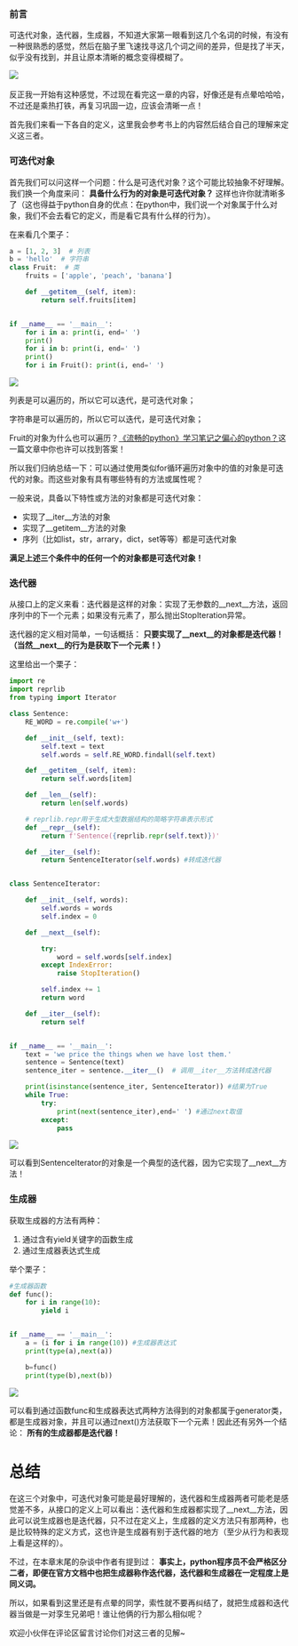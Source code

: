 
<BlogInfo id="775" title="《流畅的python》学习笔记之可迭代的对象，迭代器和生成器" author="白日梦想猿" pv=0 read_times=0 pre_cost_time="148" category="《流畅的python》" tag_list="['可迭代对象', '              生成器', '              迭代器']" create_time="2022.04.18 09:26:41.331954" update_time="2022.04.19 16:35:35" />

###  前言

可迭代对象，迭代器，生成器，不知道大家第一眼看到这几个名词的时候，有没有一种很熟悉的感觉，然后在脑子里飞速找寻这几个词之间的差异，但是找了半天，似乎没有找到，并且让原本清晰的概念变得模糊了。

![](https://img-blog.csdnimg.cn/ebf3d26736ac4ac7aac77767ebc2483a.gif)​

反正我一开始有这种感觉，不过现在看完这一章的内容，好像还是有点晕哈哈哈，不过还是乘热打铁，再复习巩固一边，应该会清晰一点！

首先我们来看一下各自的定义，这里我会参考书上的内容然后结合自己的理解来定义这三者。

### 可迭代对象

首先我们可以问这样一个问题：什么是可迭代对象？这个可能比较抽象不好理解。我们换一个角度来问： **具备什么行为的对象是可迭代对象？**
这样也许你就清晰多了（这也得益于python自身的优点：在python中，我们说一个对象属于什么对象，我们不会去看它的定义，而是看它具有什么样的行为）。

在来看几个栗子：

```python
a = [1, 2, 3]  # 列表
b = 'hello'  # 字符串
class Fruit:  # 类
    fruits = ['apple', 'peach', 'banana']

    def __getitem__(self, item):
        return self.fruits[item]


if __name__ == '__main__':
    for i in a: print(i, end=' ')
    print()
    for i in b: print(i, end=' ')
    print()
    for i in Fruit(): print(i, end=' ')
```


![](../media/image/2022/04/18/image-20220418092637-1.png)

列表是可以遍历的，所以它可以迭代，是可迭代对象；

字符串是可以遍历的，所以它可以迭代，是可迭代对象；

Fruit的对象为什么也可以遍历？[《流畅的python》学习笔记之偏心的python？](https://blog.csdn.net/max_LLL/article/details/123917017?spm=1001.2014.3001.5501
"《流畅的python》学习笔记之偏心的python？")这一篇文章中你也许可以找到答案！

所以我们归纳总结一下：可以通过使用类似for循环遍历对象中的值的对象是可迭代的对象。而这些对象有具有哪些特有的方法或属性呢？

一般来说，具备以下特性或方法的对象都是可迭代对象：

  * 实现了__iter__方法的对象
  * 实现了__getitem__方法的对象
  * 序列（比如list，str，arrary，dict，set等等）都是可迭代对象

**满足上述三个条件中的任何一个的对象都是可迭代对象！**

### 迭代器

从接口上的定义来看：迭代器是这样的对象：实现了无参数的__next__方法，返回序列中的下一个元素；如果没有元素了，那么抛出StopIteration异常。

迭代器的定义相对简单，一句话概括： **只要实现了__next__的对象都是迭代器！（当然__next__的行为是获取下一个元素！）**

这里给出一个栗子：


```python
import re
import reprlib
from typing import Iterator

class Sentence:
    RE_WORD = re.compile('w+')

    def __init__(self, text):
        self.text = text
        self.words = self.RE_WORD.findall(self.text)

    def __getitem__(self, item):
        return self.words[item]

    def __len__(self):
        return len(self.words)

    # reprlib.repr用于生成大型数据结构的简略字符串表示形式
    def __repr__(self):
        return f'Sentence({reprlib.repr(self.text)})'

    def __iter__(self):
        return SentenceIterator(self.words) #转成迭代器


class SentenceIterator:

    def __init__(self, words):
        self.words = words
        self.index = 0

    def __next__(self):

        try:
            word = self.words[self.index]
        except IndexError:
            raise StopIteration()

        self.index += 1
        return word

    def __iter__(self):
        return self


if __name__ == '__main__':
    text = 'we price the things when we have lost them.'
    sentence = Sentence(text)
    sentence_iter = sentence.__iter__()  # 调用__iter__方法转成迭代器

    print(isinstance(sentence_iter, SentenceIterator)) #结果为True
    while True:
        try:
            print(next(sentence_iter),end=' ') #通过next取值
        except:
            pass
```


![](https://img-blog.csdnimg.cn/3fe37dea7493404793bf346a748d97a3.png?x-oss-process=image/watermark,type_d3F5LXplbmhlaQ,shadow_50,text_Q1NETiBAbGl0dGxl5LquXw==,size_20,color_FFFFFF,t_70,g_se,x_16)

 可以看到SentenceIterator的对象是一个典型的迭代器，因为它实现了__next__方法！


### 生成器

获取生成器的方法有两种：

  1. 通过含有yield关键字的函数生成
  2. 通过生成器表达式生成

举个栗子：


```python
#生成器函数
def func():
    for i in range(10):
        yield i


if __name__ == '__main__':
    a = (i for i in range(10)) #生成器表达式
    print(type(a),next(a))

    b=func()
    print(type(b),next(b))
```


![](https://img-blog.csdnimg.cn/b51b2c9ce06049cbb16f72293dc93a39.png?x-oss-process=image/watermark,type_d3F5LXplbmhlaQ,shadow_50,text_Q1NETiBAbGl0dGxl5LquXw==,size_16,color_FFFFFF,t_70,g_se,x_16)

可以看到通过函数func和生成器表达式两种方法得到的对象都属于generator类，都是生成器对象，并且可以通过next()方法获取下一个元素！因此还有另外一个结论：
**所有的生成器都是迭代器！**

# 总结

在这三个对象中，可迭代对象可能是最好理解的，迭代器和生成器两者可能老是感觉差不多，从接口的定义上可以看出：迭代器和生成器都实现了__next__方法，因此可以说生成器也是迭代器，只不过在定义上，生成器的定义方法只有那两种，也是比较特殊的定义方式，这也许是生成器有别于迭代器的地方（至少从行为和表现上看是这样的）。

不过，在本章末尾的杂谈中作者有提到过：
**事实上，python程序员不会严格区分二者，即便在官方文档中也把生成器称作迭代器，迭代器和生成器在一定程度上是同义词。**

所以，如果看到这里还是有点晕的同学，索性就不要再纠结了，就把生成器和迭代器当做是一对孪生兄弟吧！谁让他俩的行为那么相似呢？

欢迎小伙伴在评论区留言讨论你们对这三者的见解~
